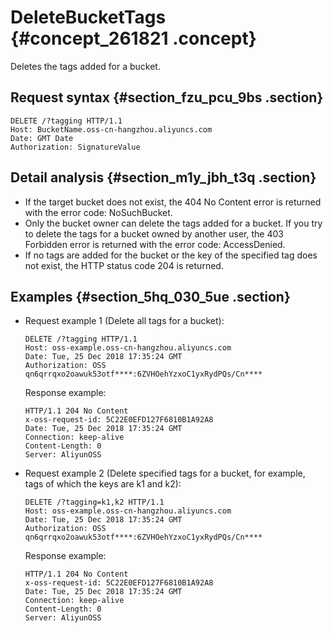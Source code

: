# DeleteBucketTags {#concept_261821 .concept}

Deletes the tags added for a bucket.

## Request syntax {#section_fzu_pcu_9bs .section}

``` {#codeblock_os0_2ud_jdo}
DELETE /?tagging HTTP/1.1
Host: BucketName.oss-cn-hangzhou.aliyuncs.com
Date: GMT Date
Authorization: SignatureValue
```

## Detail analysis {#section_m1y_jbh_t3q .section}

-   If the target bucket does not exist, the 404 No Content error is returned with the error code: NoSuchBucket.
-   Only the bucket owner can delete the tags added for a bucket. If you try to delete the tags for a bucket owned by another user, the 403 Forbidden error is returned with the error code: AccessDenied.
-   If no tags are added for the bucket or the key of the specified tag does not exist, the HTTP status code 204 is returned.

## Examples {#section_5hq_030_5ue .section}

-   Request example 1 \(Delete all tags for a bucket\):

    ``` {#codeblock_h3c_dsg_ftu}
    DELETE /?tagging HTTP/1.1
    Host: oss-example.oss-cn-hangzhou.aliyuncs.com
    Date: Tue, 25 Dec 2018 17:35:24 GMT
    Authorization: OSS qn6qrrqxo2oawuk53otf****:6ZVHOehYzxoC1yxRydPQs/Cn****
    ```

    Response example:

    ``` {#codeblock_ipm_m7x_hgt}
    HTTP/1.1 204 No Content
    x-oss-request-id: 5C22E0EFD127F6810B1A92A8
    Date: Tue, 25 Dec 2018 17:35:24 GMT
    Connection: keep-alive
    Content-Length: 0
    Server: AliyunOSS
    ```

-   Request example 2 \(Delete specified tags for a bucket, for example, tags of which the keys are k1 and k2\):

    ``` {#codeblock_dol_40e_zdr}
    DELETE /?tagging=k1,k2 HTTP/1.1
    Host: oss-example.oss-cn-hangzhou.aliyuncs.com
    Date: Tue, 25 Dec 2018 17:35:24 GMT
    Authorization: OSS qn6qrrqxo2oawuk53otf****:6ZVHOehYzxoC1yxRydPQs/Cn****
    ```

    Response example:

    ``` {#codeblock_2yi_420_eg4}
    HTTP/1.1 204 No Content
    x-oss-request-id: 5C22E0EFD127F6810B1A92A8
    Date: Tue, 25 Dec 2018 17:35:24 GMT
    Connection: keep-alive
    Content-Length: 0
    Server: AliyunOSS
    ```


